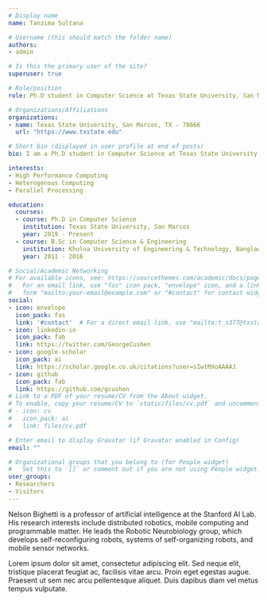 ```yaml
---
# Display name
name: Tanzima Sultana

# Username (this should match the folder name)
authors:
- admin

# Is this the primary user of the site?
superuser: true

# Role/position
role: Ph.D student in Computer Science at Texas State University, San Marcos

# Organizations/Affiliations
organizations:
- name: Texas State University, San Marcos, TX - 78666
  url: "https://www.txstate.edu"

# Short bio (displayed in user profile at end of posts)
bio: I am a Ph.D student in Computer Science at Texas State University started from Fall 2019. 

interests:
- High Performance Computing
- Heterogenous Computing
- Parallel Processing

education:
  courses:
  - course: Ph.D in Computer Science
    institution: Texas State University, San Marcos
    year: 2019 - Present
  - course: B.Sc in Computer Science & Engineering
    institution: Khulna University of Engineering & Technology, Bangladesh
    year: 2011 - 2016

# Social/Academic Networking
# For available icons, see: https://sourcethemes.com/academic/docs/page-builder/#icons
#   For an email link, use "fas" icon pack, "envelope" icon, and a link in the
#   form "mailto:your-email@example.com" or "#contact" for contact widget.
social:
- icon: envelope
  icon_pack: fas
  link: '#contact'  # For a direct email link, use "mailto:t_s377@txstate.edu".
- icon: linkedin-in
  icon_pack: fab 
  link: https://twitter.com/GeorgeCushen
- icon: google-scholar
  icon_pack: ai
  link: https://scholar.google.co.uk/citations?user=sIwtMXoAAAAJ
- icon: github
  icon_pack: fab
  link: https://github.com/gcushen
# Link to a PDF of your resume/CV from the About widget.
# To enable, copy your resume/CV to `static/files/cv.pdf` and uncomment the lines below.
# - icon: cv
#   icon_pack: ai
#   link: files/cv.pdf

# Enter email to display Gravatar (if Gravatar enabled in Config)
email: ""

# Organizational groups that you belong to (for People widget)
#   Set this to `[]` or comment out if you are not using People widget.
user_groups:
- Researchers
- Visitors
---
```


Nelson Bighetti is a professor of artificial intelligence at the Stanford AI Lab. His research interests include distributed robotics, mobile computing and programmable matter. He leads the Robotic Neurobiology group, which develops self-reconfiguring robots, systems of self-organizing robots, and mobile sensor networks.

Lorem ipsum dolor sit amet, consectetur adipiscing elit. Sed neque elit, tristique placerat feugiat ac, facilisis vitae arcu. Proin eget egestas augue. Praesent ut sem nec arcu pellentesque aliquet. Duis dapibus diam vel metus tempus vulputate.
